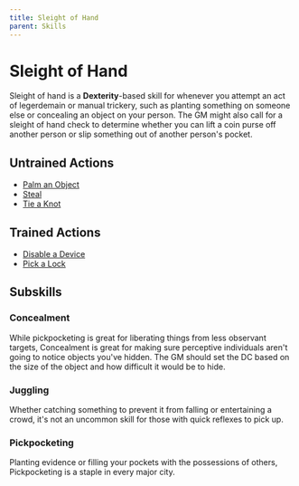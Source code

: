 ```yaml
---
title: Sleight of Hand
parent: Skills
---
```


# Sleight of Hand
Sleight of hand is a **Dexterity**-based skill for whenever you attempt an act of legerdemain or manual trickery, such as planting something on someone else or concealing an object on your person. The GM might also call for a sleight of hand check to determine whether you can lift a coin purse off another person or slip something out of another person's pocket.

## Untrained Actions
* [Palm an Object]()
* [Steal]()
* [Tie a Knot]()

## Trained Actions
* [Disable a Device]()
* [Pick a Lock]()

## Subskills

### Concealment
While pickpocketing is great for liberating things from less observant targets, Concealment is great for making sure perceptive individuals aren't going to notice objects you've hidden. The GM should set the DC based on the size of the object and how difficult it would be to hide.

### Juggling
Whether catching something to prevent it from falling or entertaining a crowd, it's not an uncommon skill for those with quick reflexes to pick up. 

### Pickpocketing
Planting evidence or filling your pockets with the possessions of others, Pickpocketing is a staple in every major city.
